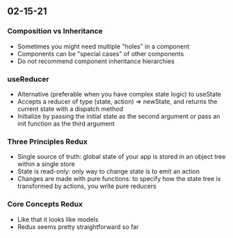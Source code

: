 ## 02-15-21

### Composition vs Inheritance
- Sometimes you might need multiple "holes" in a component
- Components can be "special cases" of other components
- Do not recommend component inheritance hierarchies

### useReducer
- Alternative (preferable when you have complex state logic) to useState
- Accepts a reducer of type (state, action) => newState, and returns the current state with a dispatch method
- Initialize by passing the initial state as the second argument or pass an init function as the third argument

### Three Principles Redux
- Single source of truth: global state of your app is stored in an object tree within a single store
- State is read-only: only way to change state is to emit an action
- Changes are made with pure functions: to specify how the state tree is transformed by actions, you write pure reducers

### Core Concepts Redux
- Like that it looks like models
- Redux seems pretty straightforward so far

